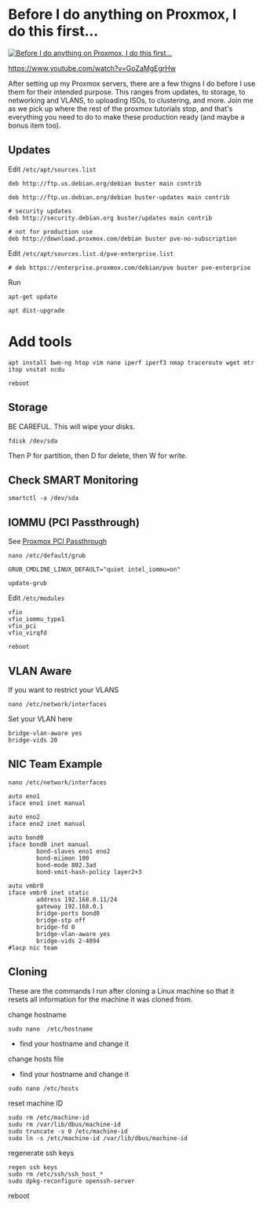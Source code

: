 # Before I do anything on Proxmox, I do this first...


[![Before I do anything on Proxmox, I do this first...](https://img.youtube.com/vi/GoZaMgEgrHw/0.jpg)](https://www.youtube.com/watch?v=GoZaMgEgrHw "Before I do anything on Proxmox, I do this first...")

https://www.youtube.com/watch?v=GoZaMgEgrHw


After setting up my Proxmox servers, there are a few thigns I do before I use them for their intended purpose.  This ranges from updates, to storage, to networking and VLANS, to uploading ISOs, to clustering, and more.  Join me as we pick up where the rest of the proxmox tutorials stop, and that's everything you need to do to make these production ready (and maybe a bonus item too).


## Updates
Edit `/etc/apt/sources.list`

```
deb http://ftp.us.debian.org/debian buster main contrib

deb http://ftp.us.debian.org/debian buster-updates main contrib

# security updates
deb http://security.debian.org buster/updates main contrib

# not for production use
deb http://download.proxmox.com/debian buster pve-no-subscription
```


Edit `/etc/apt/sources.list.d/pve-enterprise.list`

```
# deb https://enterprise.proxmox.com/debian/pve buster pve-enterprise
```


Run

`apt-get update`

`apt dist-upgrade`

# Add tools

`apt install bwm-ng htop vim nano iperf iperf3 nmap traceroute wget mtr itop vnstat ncdu`

`reboot`

## Storage


BE CAREFUL.  This will wipe your disks.

```
fdisk /dev/sda
```

Then P for partition, then D for delete, then W for write.

## Check SMART Monitoring

```
smartctl -a /dev/sda
```

## IOMMU (PCI Passthrough)

See [Proxmox PCI Passthrough](https://pve.proxmox.com/wiki/Pci_passthrough)

`nano /etc/default/grub`

```
GRUB_CMDLINE_LINUX_DEFAULT="quiet intel_iommu=on"
```

`update-grub`

Edit `/etc/modules`

```
vfio
vfio_iommu_type1
vfio_pci
vfio_virqfd
```

`reboot`

## VLAN Aware

If you want to restrict your VLANS

`nano /etc/network/interfaces`

Set your VLAN here
```
bridge-vlan-aware yes
bridge-vids 20
```

## NIC Team Example

`nano /etc/network/interfaces`

```
auto eno1
iface eno1 inet manual

auto eno2
iface eno2 inet manual

auto bond0
iface bond0 inet manual
        bond-slaves eno1 eno2
        bond-miimon 100
        bond-mode 802.3ad
        bond-xmit-hash-policy layer2+3

auto vmbr0
iface vmbr0 inet static
        address 192.168.0.11/24
        gateway 192.168.0.1
        bridge-ports bond0
        bridge-stp off
        bridge-fd 0
        bridge-vlan-aware yes
        bridge-vids 2-4094
#lacp nic team
```

## Cloning

These are the commands I run after cloning a Linux machine so that it resets all information for the machine it was cloned from.

change hostname

`sudo nano  /etc/hostname `

* find your hostname and change it

change hosts file

* find your hostname and change it

`sudo nano /etc/hosts`

reset machine ID

```
sudo rm /etc/machine-id
sudo rm /var/lib/dbus/machine-id
sudo truncate -s 0 /etc/machine-id
sudo ln -s /etc/machine-id /var/lib/dbus/machine-id
```

regenerate ssh keys

```
regen ssh keys
sudo rm /etc/ssh/ssh_host_*
sudo dpkg-reconfigure openssh-server

```


reboot
